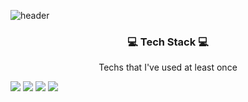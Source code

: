 ![header](https://capsule-render.vercel.app/api?type=waving&color=auto&height=300&section=header&text=JiYeonKim&fontSize=80)

<h3 align="center"> 💻  Tech Stack 💻</h3>

<p align="center"> Techs that I've used at least once </p>



  ![](https://img.shields.io/badge/Java-007396?style=flat-square&logo=Java&logoColor=white") ![](https://img.shields.io/badge/C++-00599C?style=flat-square&logo=cplusplus&logoColor=white") ![](https://img.shields.io/badge/Python-3766AB?style=flat-square&logo=Python&logoColor=white") ![](https://img.shields.io/badge/Mysql-4479A1?style=flat-square&logo=Mysql&logoColor=white")

